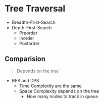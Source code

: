 # Tree Traversal

-   Breadth-Frist-Search
-   Depth-First-Search
    -   Preorder
    -   Inorder
    -   Postorder

## Comparision
> Depends on the tree 
- BFS and DPS  
  - Time Complexity are the same
  - Space Complexity depends on the tree
    - How many nodes to track in queue